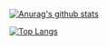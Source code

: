 [![Anurag's github stats](https://github-readme-stats.vercel.app/api?username=yusuke-ota)](https://github.com/anuraghazra/github-readme-stats)

[![Top Langs](https://github-readme-stats.vercel.app/api/top-langs/?username=yusuke-ota)](https://github.com/anuraghazra/github-readme-stats)

<!--
**yusuke-ota/yusuke-ota** is a ✨ _special_ ✨ repository because its `README.md` (this file) appears on your GitHub profile.

Here are some ideas to get you started:

- 🔭 I’m currently working on ...
- 🌱 I’m currently learning ...
- 👯 I’m looking to collaborate on ...
- 🤔 I’m looking for help with ...
- 💬 Ask me about ...
- 📫 How to reach me: ...
- 😄 Pronouns: ...
- ⚡ Fun fact: ...
-->
